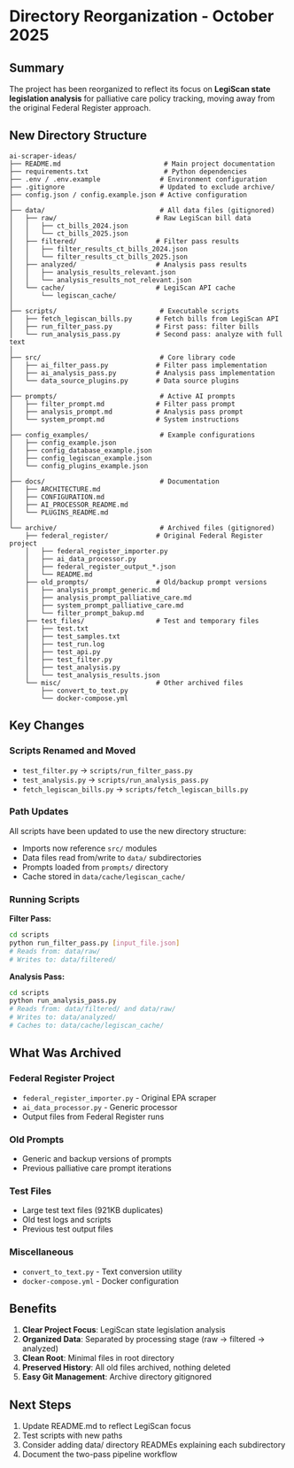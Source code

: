 # Directory Reorganization - October 2025

## Summary

The project has been reorganized to reflect its focus on **LegiScan state legislation analysis** for palliative care policy tracking, moving away from the original Federal Register approach.

## New Directory Structure

```
ai-scraper-ideas/
├── README.md                          # Main project documentation
├── requirements.txt                   # Python dependencies
├── .env / .env.example               # Environment configuration
├── .gitignore                        # Updated to exclude archive/
├── config.json / config.example.json # Active configuration
│
├── data/                             # All data files (gitignored)
│   ├── raw/                         # Raw LegiScan bill data
│   │   ├── ct_bills_2024.json
│   │   └── ct_bills_2025.json
│   ├── filtered/                    # Filter pass results
│   │   ├── filter_results_ct_bills_2024.json
│   │   └── filter_results_ct_bills_2025.json
│   ├── analyzed/                    # Analysis pass results
│   │   ├── analysis_results_relevant.json
│   │   └── analysis_results_not_relevant.json
│   └── cache/                       # LegiScan API cache
│       └── legiscan_cache/
│
├── scripts/                          # Executable scripts
│   ├── fetch_legiscan_bills.py      # Fetch bills from LegiScan API
│   ├── run_filter_pass.py           # First pass: filter bills
│   └── run_analysis_pass.py         # Second pass: analyze with full text
│
├── src/                              # Core library code
│   ├── ai_filter_pass.py            # Filter pass implementation
│   ├── ai_analysis_pass.py          # Analysis pass implementation
│   └── data_source_plugins.py       # Data source plugins
│
├── prompts/                          # Active AI prompts
│   ├── filter_prompt.md             # Filter pass prompt
│   ├── analysis_prompt.md           # Analysis pass prompt
│   └── system_prompt.md             # System instructions
│
├── config_examples/                  # Example configurations
│   ├── config_example.json
│   ├── config_database_example.json
│   ├── config_legiscan_example.json
│   └── config_plugins_example.json
│
├── docs/                             # Documentation
│   ├── ARCHITECTURE.md
│   ├── CONFIGURATION.md
│   ├── AI_PROCESSOR_README.md
│   └── PLUGINS_README.md
│
└── archive/                          # Archived files (gitignored)
    ├── federal_register/            # Original Federal Register project
    │   ├── federal_register_importer.py
    │   ├── ai_data_processor.py
    │   ├── federal_register_output_*.json
    │   └── README.md
    ├── old_prompts/                 # Old/backup prompt versions
    │   ├── analysis_prompt_generic.md
    │   ├── analysis_prompt_palliative_care.md
    │   ├── system_prompt_palliative_care.md
    │   └── filter_prompt_bakup.md
    ├── test_files/                  # Test and temporary files
    │   ├── test.txt
    │   ├── test_samples.txt
    │   ├── test_run.log
    │   ├── test_api.py
    │   ├── test_filter.py
    │   ├── test_analysis.py
    │   └── test_analysis_results.json
    └── misc/                        # Other archived files
        ├── convert_to_text.py
        └── docker-compose.yml
```

## Key Changes

### Scripts Renamed and Moved
- `test_filter.py` → `scripts/run_filter_pass.py`
- `test_analysis.py` → `scripts/run_analysis_pass.py`
- `fetch_legiscan_bills.py` → `scripts/fetch_legiscan_bills.py`

### Path Updates
All scripts have been updated to use the new directory structure:
- Imports now reference `src/` modules
- Data files read from/write to `data/` subdirectories
- Prompts loaded from `prompts/` directory
- Cache stored in `data/cache/legiscan_cache/`

### Running Scripts

**Filter Pass:**
```bash
cd scripts
python run_filter_pass.py [input_file.json]
# Reads from: data/raw/
# Writes to: data/filtered/
```

**Analysis Pass:**
```bash
cd scripts
python run_analysis_pass.py
# Reads from: data/filtered/ and data/raw/
# Writes to: data/analyzed/
# Caches to: data/cache/legiscan_cache/
```

## What Was Archived

### Federal Register Project
- `federal_register_importer.py` - Original EPA scraper
- `ai_data_processor.py` - Generic processor
- Output files from Federal Register runs

### Old Prompts
- Generic and backup versions of prompts
- Previous palliative care prompt iterations

### Test Files
- Large test text files (921KB duplicates)
- Old test logs and scripts
- Previous test output files

### Miscellaneous
- `convert_to_text.py` - Text conversion utility
- `docker-compose.yml` - Docker configuration

## Benefits

1. **Clear Project Focus**: LegiScan state legislation analysis
2. **Organized Data**: Separated by processing stage (raw → filtered → analyzed)
3. **Clean Root**: Minimal files in root directory
4. **Preserved History**: All old files archived, nothing deleted
5. **Easy Git Management**: Archive directory gitignored

## Next Steps

1. Update README.md to reflect LegiScan focus
2. Test scripts with new paths
3. Consider adding data/ directory READMEs explaining each subdirectory
4. Document the two-pass pipeline workflow
